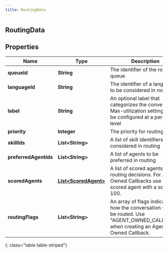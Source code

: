 ```yaml
---
title: RoutingData
---
```

## RoutingData


## Properties

| Name | Type | Description | Notes |
| ------------ | ------------- | ------------- | ------------- |
| **queueId** | <!----><!---->**String**<!----> | The identifier of the routing queue |  |
| **languageId** | <!----><!---->**String**<!----> | The identifier of a language to be considered in routing |  [optional] |
| **label** | <!----><!---->**String**<!----> | An optional label that categorizes the conversation.  Max-utilization settings can be configured at a per-label level |  [optional] |
| **priority** | <!----><!---->**Integer**<!----> | The priority for routing |  [optional] |
| **skillIds** | <!----><!---->**List&lt;String&gt;**<!----> | A list of skill identifiers to be considered in routing |  [optional] |
| **preferredAgentIds** | <!----><!---->**List&lt;String&gt;**<!----> | A list of agents to be preferred in routing |  [optional] |
| **scoredAgents** | <!----><!---->[**List&lt;ScoredAgent&gt;**](ScoredAgent.html)<!----> | A list of scored agents for routing decisions. For Agent Owned Callbacks use one scored agent with a score of 100. |  [optional] |
| **routingFlags** | <!----><!---->**List&lt;String&gt;**<!----> | An array of flags indicating how the conversation should be routed. Use \"AGENT_OWNED_CALLBACK\" when creating an Agent Owned Callback. |  [optional] |
{: class="table table-striped"}



